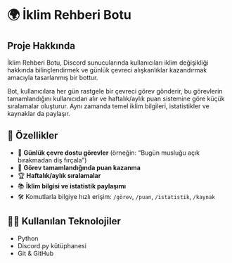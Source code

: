 # 🌍 İklim Rehberi Botu

## Proje Hakkında
İklim Rehberi Botu, Discord sunucularında kullanıcıları iklim değişikliği hakkında bilinçlendirmek ve günlük çevreci alışkanlıklar kazandırmak amacıyla tasarlanmış bir bottur.

Bot, kullanıcılara her gün rastgele bir çevreci görev gönderir, bu görevlerin tamamlandığını kullanıcıdan alır ve haftalık/aylık puan sistemine göre küçük sıralamalar oluşturur. Aynı zamanda temel iklim bilgileri, istatistikler ve kaynaklar da paylaşır.

## 🚀 Özellikler

- 🌱 **Günlük çevre dostu görevler** (örneğin: “Bugün musluğu açık bırakmadan diş fırçala”)
- 🔁 **Görev tamamlandığında puan kazanma**
- 🏆 **Haftalık/aylık sıralamalar**
- 📚 **İklim bilgisi ve istatistik paylaşımı**
- 🛠 Komutlarla bilgiye hızlı erişim: `/görev`, `/puan`, `/istatistik`, `/kaynak`

## 👨‍💻 Kullanılan Teknolojiler

- Python
- Discord.py kütüphanesi
- Git & GitHub
